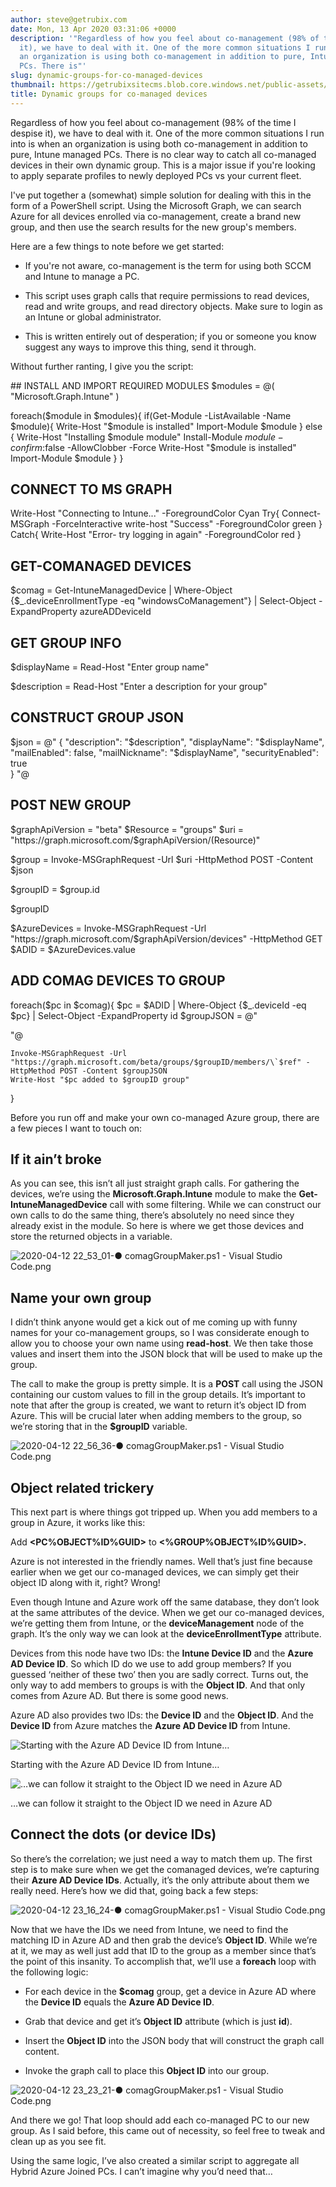 ```yaml
---
author: steve@getrubix.com
date: Mon, 13 Apr 2020 03:31:06 +0000
description: '"Regardless of how you feel about co-management (98% of the time I despise
  it), we have to deal with it. One of the more common situations I run into is when
  an organization is using both co-management in addition to pure, Intune managed
  PCs. There is"'
slug: dynamic-groups-for-co-managed-devices
thumbnail: https://getrubixsitecms.blob.core.windows.net/public-assets/content/v1/thumbnails/dynamic-groups-for-co-managed-devices_thumbnail.jpg
title: Dynamic groups for co-managed devices
---
```


Regardless of how you feel about co-management (98% of the time I despise it), we have to deal with it. One of the more common situations I run into is when an organization is using both co-management in addition to pure, Intune managed PCs. There is no clear way to catch all co-managed devices in their own dynamic group. This is a major issue if you're looking to apply separate profiles to newly deployed PCs vs your current fleet.

I've put together a (somewhat) simple solution for dealing with this in the form of a PowerShell script. Using the Microsoft Graph, we can search Azure for all devices enrolled via co-management, create a brand new group, and then use the search results for the new group's members.

Here are a few things to note before we get started:

-   If you're not aware, co-management is the term for using both SCCM and Intune to manage a PC.
    
-   This script uses graph calls that require permissions to read devices, read and write groups, and read directory objects. Make sure to login as an Intune or global administrator.
    
-   This is written entirely out of desperation; if you or someone you know suggest any ways to improve this thing, send it through.
    

Without further ranting, I give you the script:

\## INSTALL AND IMPORT REQUIRED MODULES
$modules = @(
    "Microsoft.Graph.Intune"
)

foreach($module in $modules){
    if(Get-Module -ListAvailable -Name $module){
        Write-Host "$module is installed"
        Import-Module $module
    } else {
        Write-Host "Installing $module module"
        Install-Module $module -confirm:$false -AllowClobber -Force
        Write-Host "$module is installed"
        Import-Module $module 
    }
}


## CONNECT TO MS GRAPH ##########
Write-Host "Connecting to Intune..." -ForegroundColor Cyan
Try{
    Connect-MSGraph -ForceInteractive
    write-host "Success" -ForegroundColor green
}
Catch{
    Write-Host "Error- try logging in again" -ForegroundColor red
}

## GET-COMANAGED DEVICES #########

$comag = Get-IntuneManagedDevice | Where-Object {$\_.deviceEnrollmentType -eq "windowsCoManagement"} | Select-Object -ExpandProperty azureADDeviceId

 
 
 ## GET GROUP INFO ##############

$displayName = Read-Host "Enter group name"

$description = Read-Host "Enter a description for your group"



## CONSTRUCT GROUP JSON ##########
$json = @"
{
  "description": "$description",
  "displayName": "$displayName",
  "mailEnabled": false,
  "mailNickname": "$displayName",
  "securityEnabled": true  
}
"@ 

## POST NEW GROUP ############

$graphApiVersion = "beta"
$Resource = "groups"
$uri = "https://graph.microsoft.com/$graphApiVersion/$($Resource)"

$group = Invoke-MSGraphRequest -Url $uri -HttpMethod POST -Content $json


$groupID = $group.id

$groupID


$AzureDevices = Invoke-MSGraphRequest -Url "https://graph.microsoft.com/$graphApiVersion/devices" -HttpMethod GET
$ADID = $AzureDevices.value



## ADD COMAG DEVICES TO GROUP ##########

foreach($pc in $comag){
    $pc = $ADID | Where-Object {$\_.deviceId -eq $pc} | Select-Object -ExpandProperty id
    $groupJSON = @"

      

"@

    Invoke-MSGraphRequest -Url "https://graph.microsoft.com/beta/groups/$groupID/members/\`$ref" -HttpMethod POST -Content $groupJSON
    Write-Host "$pc added to $groupID group"
}

Before you run off and make your own co-managed Azure group, there are a few pieces I want to touch on:

If it ain’t broke
-----------------

As you can see, this isn’t all just straight graph calls. For gathering the devices, we’re using the **Microsoft.Graph.Intune** module to make the **Get-IntuneManagedDevice** call with some filtering. While we can construct our own calls to do the same thing, there’s absolutely no need since they already exist in the module. So here is where we get those devices and store the returned objects in a variable.

![2020-04-12 22_53_01-● comagGroupMaker.ps1 - Visual Studio Code.png](https://getrubixsitecms.blob.core.windows.net/public-assets/content/v1/5dd365a31aa1fd743bc30b8e/1586746435877-5S9XKWETF2UKZ3SYP8WQ/2020-04-12+22_53_01-%E2%97%8F+comagGroupMaker.ps1+-+Visual+Studio+Code.png)

Name your own group
-------------------

I didn’t think anyone would get a kick out of me coming up with funny names for your co-management groups, so I was considerate enough to allow you to choose your own name using **read-host**. We then take those values and insert them into the JSON block that will be used to make up the group.

The call to make the group is pretty simple. It is a **POST** call using the JSON containing our custom values to fill in the group details. It’s important to note that after the group is created, we want to return it’s object ID from Azure. This will be crucial later when adding members to the group, so we’re storing that in the **$groupID** variable.

![2020-04-12 22_56_36-● comagGroupMaker.ps1 - Visual Studio Code.png](https://getrubixsitecms.blob.core.windows.net/public-assets/content/v1/5dd365a31aa1fd743bc30b8e/1586746693046-23CRVNOEGXZ3DKQC38AI/2020-04-12+22_56_36-%E2%97%8F+comagGroupMaker.ps1+-+Visual+Studio+Code.png)

Object related trickery
-----------------------

This next part is where things got tripped up. When you add members to a group in Azure, it works like this:

Add **<PC%OBJECT%ID%GUID>** to **<%GROUP%OBJECT%ID%GUID>.**

Azure is not interested in the friendly names. Well that’s just fine because earlier when we get our co-managed devices, we can simply get their object ID along with it, right? Wrong!

Even though Intune and Azure work off the same database, they don’t look at the same attributes of the device. When we get our co-managed devices, we’re getting them from Intune, or the **deviceManagement** node of the graph. It’s the only way we can look at the **deviceEnrollmentType** attribute.

Devices from this node have two IDs: the **Intune Device ID** and the **Azure AD Device ID**. So which ID do we use to add group members? If you guessed ‘neither of these two’ then you are sadly correct. Turns out, the only way to add members to groups is with the **Object ID**. And that only comes from Azure AD. But there is some good news.

Azure AD also provides two IDs: the **Device ID** and the **Object ID**. And the **Device ID** from Azure matches the **Azure AD Device ID** from Intune.

![Starting with the Azure AD Device ID from Intune…](https://getrubixsitecms.blob.core.windows.net/public-assets/content/v1/5dd365a31aa1fd743bc30b8e/1586747572698-ZT19AZZKGQFH31V0NO5Y/2020-04-12+23_02_36-CLIENT7+_+Hardware+-+Microsoft+Endpoint+Manager+admin+center.png)

Starting with the Azure AD Device ID from Intune…

![…we can follow it straight to the Object ID we need in Azure AD](https://getrubixsitecms.blob.core.windows.net/public-assets/content/v1/5dd365a31aa1fd743bc30b8e/1586747595164-HPY621ZVB17K3Y3VCF4W/2020-04-12+23_03_20-Device+-+Microsoft+Azure.png)

…we can follow it straight to the Object ID we need in Azure AD

Connect the dots (or device IDs)
--------------------------------

So there’s the correlation; we just need a way to match them up. The first step is to make sure when we get the comanaged devices, we’re capturing their **Azure AD Device IDs**. Actually, it’s the only attribute about them we really need. Here’s how we did that, going back a few steps:

![2020-04-12 23_16_24-● comagGroupMaker.ps1 - Visual Studio Code.png](https://getrubixsitecms.blob.core.windows.net/public-assets/content/v1/5dd365a31aa1fd743bc30b8e/1586747803569-06WLX9EHL0TSGSVQ4M5H/2020-04-12+23_16_24-%E2%97%8F+comagGroupMaker.ps1+-+Visual+Studio+Code.png)

Now that we have the IDs we need from Intune, we need to find the matching ID in Azure AD and then grab the device’s **Object ID**. While we’re at it, we may as well just add that ID to the group as a member since that’s the point of this insanity. To accomplish that, we’ll use a **foreach** loop with the following logic:

-   For each device in the **$comag** group, get a device in Azure AD where the **Device ID** equals the **Azure AD Device ID**.
    
-   Grab that device and get it’s **Object ID** attribute (which is just **id**).
    
-   Insert the **Object ID** into the JSON body that will construct the graph call content.
    
-   Invoke the graph call to place this **Object ID** into our group.
    

![2020-04-12 23_23_21-● comagGroupMaker.ps1 - Visual Studio Code.png](https://getrubixsitecms.blob.core.windows.net/public-assets/content/v1/5dd365a31aa1fd743bc30b8e/1586748222127-9V6044B5HSX58IQ2PYJA/2020-04-12+23_23_21-%E2%97%8F+comagGroupMaker.ps1+-+Visual+Studio+Code.png)

And there we go! That loop should add each co-managed PC to our new group. As I said before, this came out of necessity, so feel free to tweak and clean up as you see fit.

Using the same logic, I’ve also created a similar script to aggregate all Hybrid Azure Joined PCs. I can’t imagine why you’d need that…
